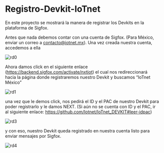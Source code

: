 # Registro-Devkit-IoTnet
En este proyecto se mostrará la manera de registrar los Devkits en la plataforma de Sigfox.


Antes que nada debemos contar con una cuenta de Sigfox. (Para México, enviar un correo a contacto@iotnet.mx). Una vez creada nuestra cuenta, accedemos a ella 

![rd0](https://github.com/Iotnet/Registro-Devkit-IoTnet/blob/master/imagenes/rd0.png?raw=true)

Ahora damos click en el siguiente enlace (https://backend.sigfox.com/activate/nxtiot) el cual nos redireccionará hacia la página donde registraremos nuestro Devkit y buscamos “IoTnet México”

![rd1](https://github.com/Iotnet/Registro-Devkit-IoTnet/blob/master/imagenes/rd1.png?raw=true)

una vez que le demos click, nos pedirá el ID y el PAC de nuestro Devkit para poder registrarlo y le damos NEXT. (Si aún no se cuenta con ID y el PAC, ir al siguiente enlace: https://github.com/Iotnet/IoTnet_DEVKIT#leer-idpac)

![rd3](https://github.com/Iotnet/Registro-Devkit-IoTnet/blob/master/imagenes/rd3.png?raw=true)

y con eso, nuestro Devkit queda registrado en nuestra cuenta listo para enviar mensajes por Sigfox.

![rd4](https://github.com/Iotnet/Registro-Devkit-IoTnet/blob/master/imagenes/rd4.png?raw=true)
